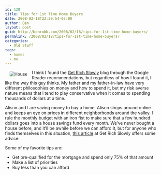 ```yaml
---
id: 120
title: Tips for 1st Time Home Buyers
date: 2008-02-18T22:29:54-07:00
author: Ben
layout: post
guid: http://benrobb.com/2008/02/18/tips-for-1st-time-home-buyers/
permalink: /2008/02/18/tips-for-1st-time-home-buyers/
categories:
  - Old Stuff
tags:
  - homes
  - me
---
```

<img src="https://benrobb.com/wp-content/uploads/2008/02/house.thumbnail.jpg" alt="House" align="left" hspace="15" vspace="5" />I think I found the <a href="http://www.getrichslowly.org/blog/" title="get rich slowly">Get Rich Slowly</a> blog through the Google Reader recommendations, but regardless of how I found it, I like the way this guy thinks.  My father and my father-in-law have very different philosophies on money and how to spend it, but my risk averse nature means that I tend to play conservative when it comes to spending thousands of dollars at a time.

Alison and I are saving money to buy a home.  Alison shops around online and keeps an eye on prices in different neighborhoods around the valley.  I rule the monthly budget with an iron fist to make sure that a few hundred dollars goes into a house savings fund every month.  We've never bought a house before, and it'll be awhile before we can afford it, but for anyone who finds themselves in this situation, <a href="http://www.getrichslowly.org/blog/2007/12/18/advice-and-tips-for-first-time-homebuyers/" title="advice on buying a home">this article</a> at Get Rich Slowly offers some advice.

Some of my favorite tips are:
<ul>
	<li>Get pre-qualified for the mortgage and spend only 75% of that amount</li>
	<li>Make a list of priorities</li>
	<li>Buy less than you can afford</li>
</ul>